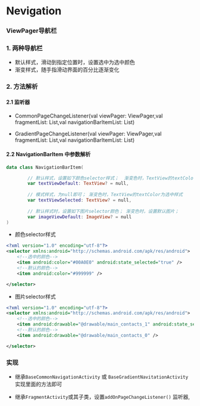 # Nevigation
### ViewPager导航栏

### 1. 两种导航栏

- 默认样式，滑动到指定位置时，设置选中为选中颜色
- 渐变样式，随手指滑动界面的百分比逐渐变化

### 2. 方法解析


#### 2.1 监听器
- CommonPageChangeListener(val viewPager: ViewPager,val fragmentList: List<Fragment>,val navigationBarItemList: List<NavigationBarItem>)

- GradientPageChangeListener(val viewPager: ViewPager,val fragmentList: List<Fragment>,val navigationBarItemList: List<NavigationBarItem>)

#### 2.2 NavigationBarItem 中参数解析

``` kotlin
data class NavigationBarItem(

        // 默认样式，设置如下颜色selector样式；  渐变色时，TextView的textColor为默认样式
        var textViewDefault: TextView? = null, 
        
        // 模式样式，为null即可； 渐变色时，TextView的textColor为选中样式
        var textViewSelected: TextView? = null, 
        
        // 默认样式时，设置如下图片selector颜色； 渐变色时，设置默认图片；
        var imageViewDefault: ImageView? = null 
)
```


- 颜色selector样式
``` xml
<?xml version="1.0" encoding="utf-8"?>
<selector xmlns:android="http://schemas.android.com/apk/res/android">
    <!--选中的颜色-->
    <item android:color="#00A0E0" android:state_selected="true" />
    <!--默认的颜色-->
    <item android:color="#999999" />

</selector>
``` 

- 图片selector样式
```xml
<?xml version="1.0" encoding="utf-8"?>
<selector xmlns:android="http://schemas.android.com/apk/res/android">
    <!--选中的颜色-->
    <item android:drawable="@drawable/main_contacts_1" android:state_selected="true" />
    <!--默认的颜色-->
    <item android:drawable="@drawable/main_contacts_0" />

</selector>
```

### 实现

- 继承`BaseCommonNavigationActivity` 或 `BaseGradientNavitationActivity` 实现里面的方法即可

- 继承`FragmentActivity`或其子类，设置`addOnPageChangeListener()` 监听器,



